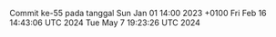 Commit ke-55 pada tanggal Sun Jan 01 14:00 2023 +0100
Fri Feb 16 14:43:06 UTC 2024
Tue May  7 19:23:26 UTC 2024
